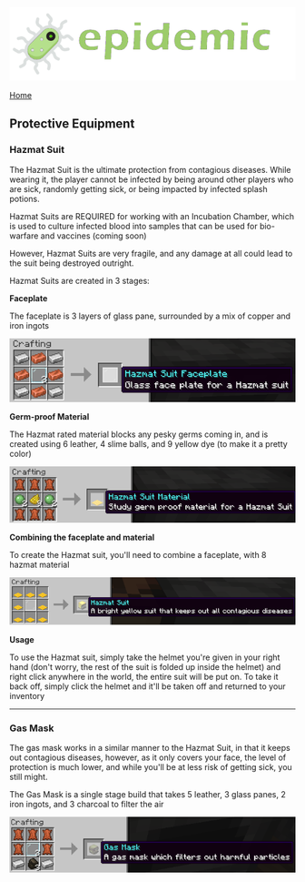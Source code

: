 ![Epidemic](/images/header.png)

[Home](https://torpkev.github.io/epidemic_docs)

## Protective Equipment

### Hazmat Suit

The Hazmat Suit is the ultimate protection from contagious diseases.  While wearing it, the player cannot be infected by being around other players who are sick, randomly getting sick, or being impacted by infected splash potions.  

Hazmat Suits are REQUIRED for working with an Incubation Chamber, which is used to culture infected blood into samples that can be used for bio-warfare and vaccines (coming soon)

However, Hazmat Suits are very fragile, and any damage at all could lead to the suit being destroyed outright. 

Hazmat Suits are created in 3 stages:

 **Faceplate**

The faceplate is 3 layers of glass pane, surrounded by a mix of copper and iron ingots

![Recipe](/images/hazmat_faceplate.png)

**Germ-proof Material**

The Hazmat rated material blocks any pesky germs coming in, and is created using 6 leather, 4 slime balls, and 9 yellow dye (to make it a pretty color)

![Recipe](/images/hazmat_material.png)

**Combining the faceplate and material**

To create the Hazmat suit, you'll need to combine a faceplate, with 8 hazmat material

![Recipe](/images/hazmat_suit.png)

**Usage**

To use the Hazmat suit, simply take the helmet you're given in your right hand (don't worry, the rest of the suit is folded up inside the helmet) and right click anywhere in the world, the entire suit will be put on.  To take it back off, simply click the helmet and it'll be taken off and returned to your inventory

----

### Gas Mask

The gas mask works in a similar manner to the Hazmat Suit, in that it keeps out contagious diseases, however, as it only covers your face, the level of protection is much lower, and while you'll be at less risk of getting sick, you still might.

The Gas Mask is a single stage build that takes 5 leather, 3 glass panes, 2 iron ingots, and 3 charcoal to filter the air

![Recipe](/images/gasmask.png)
